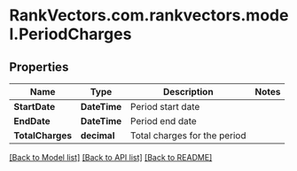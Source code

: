 # RankVectors.com.rankvectors.model.PeriodCharges

## Properties

Name | Type | Description | Notes
------------ | ------------- | ------------- | -------------
**StartDate** | **DateTime** | Period start date | 
**EndDate** | **DateTime** | Period end date | 
**TotalCharges** | **decimal** | Total charges for the period | 

[[Back to Model list]](../../README.md#documentation-for-models) [[Back to API list]](../../README.md#documentation-for-api-endpoints) [[Back to README]](../../README.md)


